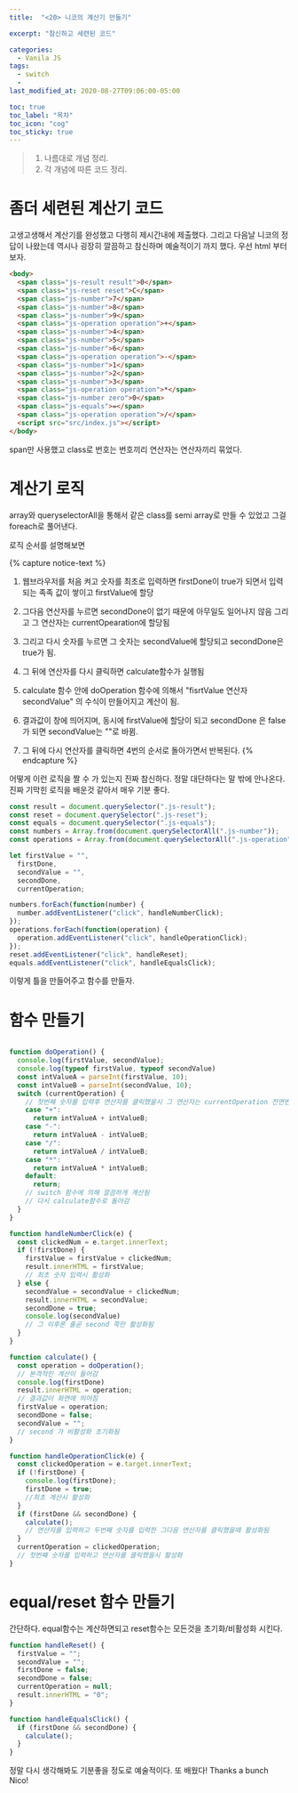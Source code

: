 ```yaml
---
title:  "<20> 니코의 계산기 만들기"

excerpt: "참신하고 세련된 코드"

categories:
  - Vanila JS
tags:
  - switch
  - 
last_modified_at: 2020-08-27T09:06:00-05:00

toc: true
toc_label: "목차"
toc_icon: "cog"
toc_sticky: true
---
```


> 1. 나름대로 개념 정리.  
> 2. 각 개념에 따른 코드 정리.  


# 좀더 세련된 계산기 코드

고생고생해서 계산기를 완성했고 다행히 제시간내에 제출했다. 그리고 다음날 니코의 정답이 나왔는데 역시나 굉장히 깔끔하고 참신하며 예술적이기 까지 했다. 우선 html 부터 보자.

```html
<body>
  <span class="js-result result">0</span>
  <span class="js-reset reset">C</span>
  <span class="js-number">7</span>
  <span class="js-number">8</span>
  <span class="js-number">9</span>
  <span class="js-operation operation">+</span>
  <span class="js-number">4</span>
  <span class="js-number">5</span>
  <span class="js-number">6</span>
  <span class="js-operation operation">-</span>
  <span class="js-number">1</span>
  <span class="js-number">2</span>
  <span class="js-number">3</span>
  <span class="js-operation operation">*</span>
  <span class="js-number zero">0</span>
  <span class="js-equals">=</span>
  <span class="js-operation operation">/</span>
  <script src="src/index.js"></script>
</body>
```

span만 사용했고 class로 번호는 번호끼리 연산자는 연산자끼리 묶었다.

# 계산기 로직

array와 queryselectorAll을 통해서 같은 class를 semi array로 만들 수 있었고 그걸 foreach로 풀어낸다.

로직 순서를 설명해보면


{% capture notice-text %} 
1. 웹브라우저를 처음 켜고 숫자를 최초로 입력하면 firstDone이 true가 되면서 입력되는 족족 값이 쌓이고 firstValue에 할당

2. 그다음 연산자를 누르면 secondDone이 없기 때문에 아무일도 일어나지 않음 그리고 그 연산자는 currentOpearation에 할당됨

3. 그리고 다시 숫자를 누르면 그 숫자는 secondValue에 할당되고 secondDone은 true가 됨.

4. 그 뒤에 연산자를 다시 클릭하면 calculate함수가 실행됨

5. calculate 함수 안에 doOperation 함수에 의해서 "fisrtValue 연산자 secondValue" 의 수식이 만들어지고 계산이 됨.

6. 결과값이 창에 띄어지며, 동시에 firstValue에 할당이 되고 secondDone 은 false가 되면 secondValue는 ""로 바뀜.

7. 그 뒤에 다시 연산자를 클릭하면 4번의 순서로 돌아가면서 반복된다.
{% endcapture %}

어떻게 이런 로직을 짤 수 가 있는지 진짜 참신하다. 정말 대단하다는 말 밖에 안나온다. 진짜 기막힌 로직을 배운것 같아서 매우 기분 좋다.

```javascript
const result = document.querySelector(".js-result");
const reset = document.querySelector(".js-reset");
const equals = document.querySelector(".js-equals");
const numbers = Array.from(document.querySelectorAll(".js-number"));
const operations = Array.from(document.querySelectorAll(".js-operation"));

let firstValue = "",
  firstDone,
  secondValue = "",
  secondDone,
  currentOperation;

numbers.forEach(function(number) {
  number.addEventListener("click", handleNumberClick);
});
operations.forEach(function(operation) {
  operation.addEventListener("click", handleOperationClick);
});
reset.addEventListener("click", handleReset);
equals.addEventListener("click", handleEqualsClick);

```
이렇게 틀을 만들어주고 함수를 만들자.

# 함수 만들기


```javascript

function doOperation() {
  console.log(firstValue, secondValue);
  console.log(typeof firstValue, typeof secondValue)
  const intValueA = parseInt(firstValue, 10);
  const intValueB = parseInt(secondValue, 10);
  switch (currentOperation) {
    // 첫번째 숫자를 입력후 연산자를 클릭했을시 그 연산자는 currentOperation 전연변수에 저장됨. 그 저장된걸 꺼내씀 
    case "+":
      return intValueA + intValueB;
    case "-":
      return intValueA - intValueB;
    case "/":
      return intValueA / intValueB;
    case "*":
      return intValueA * intValueB;
    default:
      return;
    // switch 함수에 의해 깔끔하게 계산됨
    // 다시 calculate함수로 돌아감
  }
}

function handleNumberClick(e) {
  const clickedNum = e.target.innerText;
  if (!firstDone) {
    firstValue = firstValue + clickedNum;
    result.innerHTML = firstValue;
    // 최초 숫자 입력시 활성화
  } else {
    secondValue = secondValue + clickedNum;
    result.innerHTML = secondValue;
    secondDone = true;
    console.log(secondValue)
    // 그 이후론 줄곧 second 쪽만 활성화됨
  }
}

function calculate() {
  const operation = doOperation();
  // 본격적인 계산이 들어감
  console.log(firstDone)
  result.innerHTML = operation;
  // 결과값이 화면에 띄어짐
  firstValue = operation;
  secondDone = false;
  secondValue = "";
  // second 가 비활성화 초기화됨
}

function handleOperationClick(e) {
  const clickedOperation = e.target.innerText;
  if (!firstDone) {
    console.log(firstDone);
    firstDone = true;
    //최초 계산시 활성화
  }
  if (firstDone && secondDone) {
    calculate();
    // 연산자를 입력하고 두번째 숫자를 입력한 그다음 연산자를 클릭했을때 활성화됨
  }
  currentOperation = clickedOperation;
  // 첫번째 숫자를 입력하고 연산자를 클릭했을시 활성화
}

```

# equal/reset 함수 만들기

간단하다. equal함수는 계산하면되고 reset함수는 모든것을 초기화/비활성화 시킨다.

```javascript
function handleReset() {
  firstValue = "";
  secondValue = "";
  firstDone = false;
  secondDone = false;
  currentOperation = null;
  result.innerHTML = "0";
}

function handleEqualsClick() {
  if (firstDone && secondDone) {
    calculate();
  }
}
```
정말 다시 생각해봐도 기분좋을 정도로 예술적이다. 또 배웠다! Thanks a bunch Nico!

